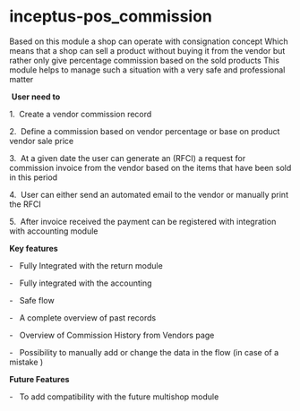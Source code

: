 # inceptus-pos_commission

Based on this module a shop can operate with consignation concept
Which means that a shop can sell a product without buying it from the vendor but rather only give percentage commission based on the sold products
This module helps to manage such a situation with a very safe and professional matter

 **User need to**

1\.  Create a vendor commission record

2\.  Define a commission based on vendor percentage or base on product vendor sale price

3\.  At a given date the user can generate an (RFCI) a request for commission invoice from the vendor based on the items that 
have been sold in this period

4\.  User can either send an automated email to the vendor or manually print the RFCI

5\.  After invoice received the payment can be registered with integration with accounting module

**Key features**

-   Fully Integrated with the return module

-   Fully integrated with the accounting

-   Safe flow

-   A complete overview of past records

-   Overview of Commission History from Vendors page

-   Possibility to manually add or change the data in the flow (in case of a mistake )

**Future Features**

-   To add compatibility with the future multishop module
